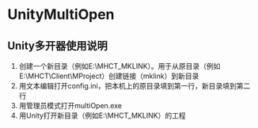 # UnityMultiOpen

## Unity多开器使用说明

1. 创建一个新目录（例如E:\MHCT_MKLINK）。用于从原目录（例如E:\MHCT\Client\MProject）创建链接（mklink）到新目录
2. 用文本编辑打开config.ini，把本机上的原目录填到第一行，新目录填到第二行
3. 用管理员模式打开multiOpen.exe
4. 用Unity打开新目录（例如E:\MHCT_MKLINK）的工程
